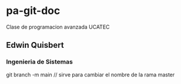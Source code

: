 # pa-git-doc
Clase de programacion avanzada UCATEC

## Edwin Quisbert
### Ingenieria de Sistemas



git branch -m main // sirve para cambiar el nombre de la rama master


